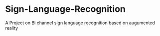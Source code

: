 # Sign-Language-Recognition
A Project on Bi channel sign language recognition based on augumented reality
